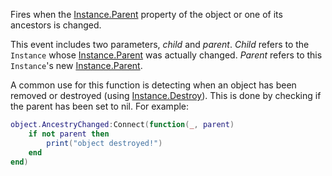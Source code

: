 Fires when the [Instance.Parent](https://developer.roblox.com/api-reference/property/Instance/Parent) property of the object or one of its ancestors is changed.

This event includes two parameters, *child* and *parent*. *Child* refers to the `Instance` whose [Instance.Parent](https://developer.roblox.com/api-reference/property/Instance/Parent) was actually changed. *Parent* refers to this `Instance`'s new [Instance.Parent](https://developer.roblox.com/api-reference/property/Instance/Parent).

A common use for this function is detecting when an object has been removed or destroyed (using [Instance.Destroy](https://developer.roblox.com/api-reference/function/Instance/Destroy)). This is done by checking if the parent has been set to nil. For example:

```lua
object.AncestryChanged:Connect(function(_, parent)
	if not parent then
		print("object destroyed!")
	end
end)
```
